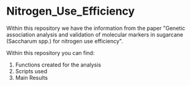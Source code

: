# Nitrogen_Use_Efficiency

Within this repository we have the information from the paper "Genetic association analysis and validation of molecular markers in sugarcane (Saccharum spp.) for nitrogen use efficiency".

Within this repository you can find:

1. Functions created for the analysis
2. Scripts used
3. Main Results
